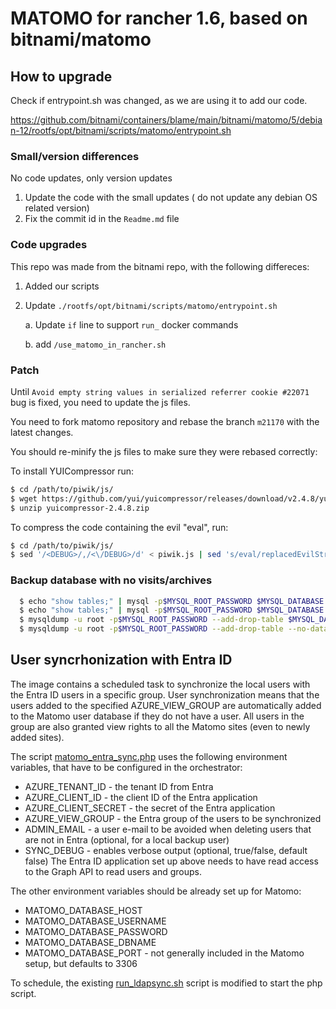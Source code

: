 
# MATOMO for rancher 1.6, based on bitnami/matomo



## How to upgrade

Check if entrypoint.sh was changed, as we are using it to add our code.

https://github.com/bitnami/containers/blame/main/bitnami/matomo/5/debian-12/rootfs/opt/bitnami/scripts/matomo/entrypoint.sh


### Small/version differences

No code updates, only version updates

1. Update the code with the small updates ( do not update any debian OS related version)
2. Fix the commit id in the `Readme.md` file

### Code upgrades

This repo was made from the bitnami repo, with the following differeces:

1. Added our scripts 

2. Update `./rootfs/opt/bitnami/scripts/matomo/entrypoint.sh`

    a. Update `if` line to support `run_` docker commands
    
    b. add `/use_matomo_in_rancher.sh`




### Patch

Until ` Avoid empty string values in serialized referrer cookie #22071 ` bug is fixed, you need to update the js files.

You need to fork matomo repository and rebase the branch `m21170` with the latest changes.

You should re-minify the js files to make sure they were rebased correctly:


  To install YUICompressor run:
 
  ```bash
  $ cd /path/to/piwik/js/
  $ wget https://github.com/yui/yuicompressor/releases/download/v2.4.8/yuicompressor-2.4.8.zip
  $ unzip yuicompressor-2.4.8.zip
  ```

  To compress the code containing the evil "eval", run:

  ```bash
  $ cd /path/to/piwik/js/
  $ sed '/<DEBUG>/,/<\/DEBUG>/d' < piwik.js | sed 's/eval/replacedEvilString/' | java -jar yuicompressor-2.4.8.jar --type js --line-break 1000 | sed 's/replacedEvilString/eval/' | sed 's/^[/][*]/\/*!/' > piwik.min.js && cp piwik.min.js ../piwik.js && cp piwik.min.js ../matomo.js
  ```

### Backup database with no visits/archives

  ```bash
    $ echo "show tables;" | mysql -p$MYSQL_ROOT_PASSWORD $MYSQL_DATABASE | grep -v ^matomo_log_ | grep -v ^matomo_archive_ | grep -v ^Tables_in_eea | tr '\n' ' ' >  /var/lib/mysql/tablelist.txt
    $ echo "show tables;" | mysql -p$MYSQL_ROOT_PASSWORD $MYSQL_DATABASE | grep -E '^matomo_log_|^matomo_archive_' | grep -v ^Tables_in_eea | tr '\n' ' ' >  /var/lib/mysql/tablelist-data.txt
    $ mysqldump -u root -p$MYSQL_ROOT_PASSWORD --add-drop-table $MYSQL_DATABASE $(cat /var/lib/mysql/tablelist.txt) > /var/lib/mysql/backup_$(date '+%F').sql
    $ mysqldump -u root -p$MYSQL_ROOT_PASSWORD --add-drop-table --no-data  $MYSQL_DATABASE $(cat /var/lib/mysql/tablelist-data.txt)  >> /var/lib/mysql/backup_$(date '+%F').sql

  ```

## User syncrhonization with Entra ID

The image contains a scheduled task to synchronize the local users with the Entra ID users in a specific group.
User synchronization means that the users added to the specified AZURE_VIEW_GROUP are automatically added to the Matomo user database if they do not have a user. All users in the group are also granted view rights to all the Matomo sites (even to newly added sites).

The script [matomo_entra_sync.php](matomo_entra_sync.php) uses the following environment variables, that have to be configured in the orchestrator:

* AZURE_TENANT_ID - the tenant ID from Entra
* AZURE_CLIENT_ID - the client ID of the Entra application
* AZURE_CLIENT_SECRET - the secret of the Entra application
* AZURE_VIEW_GROUP - the Entra group of the users to be synchronized
* ADMIN_EMAIL - a user e-mail to be avoided when deleting users that are not in Entra (optional, for a local backup user)
* SYNC_DEBUG - enables verbose output (optional, true/false, default false)
The Entra ID application set up above needs to have read access to the Graph API to read users and groups.  

The other environment variables should be already set up for Matomo:
* MATOMO_DATABASE_HOST
* MATOMO_DATABASE_USERNAME
* MATOMO_DATABASE_PASSWORD
* MATOMO_DATABASE_DBNAME
* MATOMO_DATABASE_PORT - not generally included in the Matomo setup, but defaults to 3306

To schedule, the existing [run_ldapsync.sh](run_ldapsync.sh) script is modified to start the php script.
